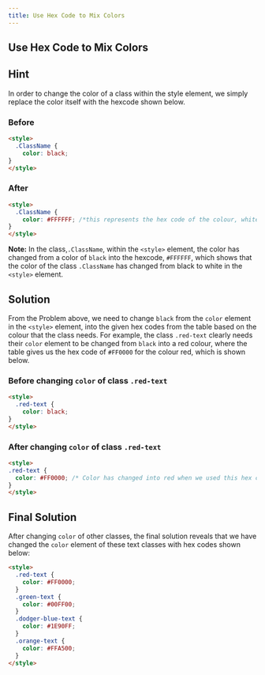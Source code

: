 ```yaml
---
title: Use Hex Code to Mix Colors
---
```

## Use Hex Code to Mix Colors

## Hint
In order to change the color of a class within the style element, we simply replace the color itself with the hexcode shown below.

### Before
```html
<style>
  .ClassName {
    color: black;
}
</style>
```

### After
```html
<style>
  .ClassName {
    color: #FFFFFF; /*this represents the hex code of the colour, white*/
}
</style>
```

**Note:** In the class,`.ClassName`, within the `<style>` element, the color has changed from a color of `black` into the hexcode, `#FFFFFF`, which shows that the color of the class `.ClassName` has changed from black to white in the `<style>` element.

## Solution
From the Problem above, we need to change `black` from the `color` element in the `<style>` element, into the given hex codes from the table based on the colour that the class needs. For example, the class `.red-text` clearly needs their `color` element to be changed from `black` into a red colour, where the table gives us the hex code of `#FF0000` for the colour red, which is shown below.

### Before changing `color` of class `.red-text`
```html
<style>
  .red-text {
    color: black;
}
</style>
```

### After changing `color` of class `.red-text`
```html
<style>
.red-text {
  color: #FF0000; /* Color has changed into red when we used this hex code from the table*/
}
</style>
```

## Final Solution
After changing `color` of other classes, the final solution reveals that we have changed the `color` element of these text classes with hex codes shown below:
```html
<style>
  .red-text {
    color: #FF0000;
  }
  .green-text {
    color: #00FF00;
  }
  .dodger-blue-text {
    color: #1E90FF;
  }
  .orange-text {
    color: #FFA500;
  }
</style>
